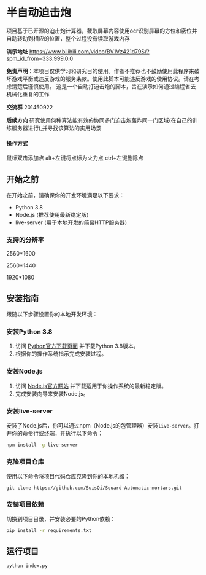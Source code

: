 # 半自动迫击炮

项目基于已开源的迫击炮计算器，截取屏幕内容使用ocr识别屏幕的方位和密位并自动转动到相应的位置，整个过程没有读取游戏内存



**演示地址** https://www.bilibili.com/video/BV1Vz421d79S/?spm_id_from=333.999.0.0



**免责声明**：本项目仅供学习和研究目的使用。作者不推荐也不鼓励使用此程序来破坏游戏平衡或违反游戏的服务条款。使用此脚本可能违反游戏的使用协议。请在考虑清楚后谨慎使用。 这是一个自动打迫击炮的脚本，旨在演示如何通过编程省去机械化重复的工作



**交流群**	201450922



**后续方向** 研究使用何种算法能有效的协同多门迫击炮轰炸同一门区域(在自己的训练服务器进行),并寻找该算法的实用场景

#### 操作方式

鼠标双击添加点
alt+左键将点标为火力点
ctrl+左键删除点



## 开始之前

在开始之前，请确保你的开发环境满足以下要求：

- Python 3.8
- Node.js (推荐使用最新稳定版)
- live-server (用于本地开发的简易HTTP服务器)



### 支持的分辨率

2560*1600

2560*1440

1920*1080

## 安装指南

跟随以下步骤设置你的本地开发环境：

### 安装Python 3.8

1. 访问 [Python官方下载页面](https://www.python.org/downloads/) 并下载Python 3.8版本。
2. 根据你的操作系统指示完成安装过程。

### 安装Node.js

1. 访问 [Node.js官方网站](https://nodejs.org/en/download/) 并下载适用于你操作系统的最新稳定版。
2. 完成安装向导来安装Node.js。

### 安装live-server

安装了Node.js后，你可以通过npm（Node.js的包管理器）安装`live-server`。打开你的命令行或终端，并执行以下命令：

```bash
npm install -g live-server
```

### 克隆项目仓库

使用以下命令将项目代码仓库克隆到你的本地机器：

```
git clone https://github.com/SuisQi/Squard-Automatic-mortars.git
```

### 安装项目依赖

切换到项目目录，并安装必要的Python依赖：

```bash
pip install -r requirements.txt
```

## 运行项目

```bash
python index.py
```

